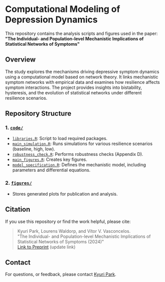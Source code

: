 # Computational Modeling of Depression Dynamics

This repository contains the analysis scripts and figures used in the paper: 
**"The Individual- and Population-level Mechanistic Implications of Statistical Networks of Symptoms"**  

## Overview

The study explores the mechanisms driving depressive symptom dynamics using a computational model based on network theory. It links mechanistic symptom networks with empirical data and examines how resilience affects symptom interactions. The project provides insights into bistability, hysteresis, and the evolution of statistical networks under different resilience scenarios.



## Repository Structure

### 1. [`code/`](https://github.com/KyuriP/DepressionDynamics/tree/main/code)
- [`libraries.R`](https://github.com/KyuriP/DepressionDynamics/blob/main/code/libraries.R): Script to load required packages.
- [`main_simulation.R`](https://github.com/KyuriP/DepressionDynamics/blob/main/code/main_simulation.R): Runs simulations for various resilience scenarios (baseline, high, low).
- [`robustness_check.R`](https://github.com/KyuriP/DepressionDynamics/blob/main/code/robustness_check.R): Performs robustness checks (Appendix D).
- [`main_figures.R`](https://github.com/KyuriP/DepressionDynamics/blob/main/code/main_figures.R): Creates key figures.
- [`model_specification.R`](https://github.com/KyuriP/DepressionDynamics/blob/main/code/mod_specification.R): Defines the mechanistic model, including parameters and differential equations.


### 2. [`figures/`](https://github.com/KyuriP/DepressionDynamics/tree/main/figures)
- Stores generated plots for publication and analysis.



## Citation

If you use this repository or find the work helpful, please cite:

> Kyuri Park, Lourens Waldorp, and Vítor V. Vasconcelos.  
> "The Individual- and Population-level Mechanistic Implications of Statistical Networks of Symptoms (2024)"  
> [Link to Preprint](#) (update link)



## Contact

For questions, or feedback, please contact [Kyuri Park](mailto:kyurheep@gmail.com).
